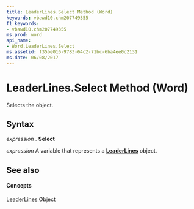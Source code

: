 ```yaml
---
title: LeaderLines.Select Method (Word)
keywords: vbawd10.chm207749355
f1_keywords:
- vbawd10.chm207749355
ms.prod: word
api_name:
- Word.LeaderLines.Select
ms.assetid: f35be016-9783-64c2-71bc-6ba4ee0c2131
ms.date: 06/08/2017
---
```



# LeaderLines.Select Method (Word)

Selects the object.


## Syntax

 _expression_ . **Select**

 _expression_ A variable that represents a **[LeaderLines](Word.LeaderLines.md)** object.


## See also


#### Concepts


[LeaderLines Object](Word.LeaderLines.md)

